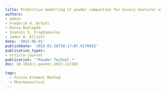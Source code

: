 ```yaml
---
title: Predictive modelling of powder compaction for binary mixtures using the finite element method
authors:
- admin
- Frederik H. Ørtoft
- Kaisa Naelapää
- Ioannis S. Fragkopoulos
- James A. Elliott
date: '2022-05-01'
publishDate: '2025-01-26T18:17:07.817656Z'
publication_types:
- article-journal
publication: '*Powder Technol.*'
doi: 10.1016/j.powtec.2022.117381

tags:
  - Finite Element Method
  - Pharmaceutical
---
```

